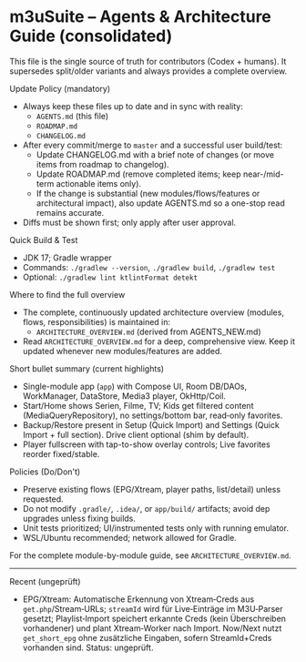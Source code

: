 # m3uSuite – Agents & Architecture Guide (consolidated)

This file is the single source of truth for contributors (Codex + humans). It supersedes split/older variants and always provides a complete overview.

Update Policy (mandatory)
- Always keep these files up to date and in sync with reality:
  - `AGENTS.md` (this file)
  - `ROADMAP.md`
  - `CHANGELOG.md`
- After every commit/merge to `master` and a successful user build/test:
  - Update CHANGELOG.md with a brief note of changes (or move items from roadmap to changelog).
  - Update ROADMAP.md (remove completed items; keep near-/mid-term actionable items only).
  - If the change is substantial (new modules/flows/features or architectural impact), also update AGENTS.md so a one-stop read remains accurate.
- Diffs must be shown first; only apply after user approval.

Quick Build & Test
- JDK 17; Gradle wrapper
- Commands: `./gradlew --version`, `./gradlew build`, `./gradlew test`
- Optional: `./gradlew lint ktlintFormat detekt`

Where to find the full overview
- The complete, continuously updated architecture overview (modules, flows, responsibilities) is maintained in:
  - `ARCHITECTURE_OVERVIEW.md` (derived from AGENTS_NEW.md)
- Read `ARCHITECTURE_OVERVIEW.md` for a deep, comprehensive view. Keep it updated whenever new modules/features are added.

Short bullet summary (current highlights)
- Single-module app (`app`) with Compose UI, Room DB/DAOs, WorkManager, DataStore, Media3 player, OkHttp/Coil.
- Start/Home shows Serien, Filme, TV; Kids get filtered content (MediaQueryRepository), no settings/bottom bar, read‑only favorites.
- Backup/Restore present in Setup (Quick Import) and Settings (Quick Import + full section). Drive client optional (shim by default).
- Player fullscreen with tap-to-show overlay controls; Live favorites reorder fixed/stable.

Policies (Do/Don't)
- Preserve existing flows (EPG/Xtream, player paths, list/detail) unless requested.
- Do not modify `.gradle/`, `.idea/`, or `app/build/` artifacts; avoid dep upgrades unless fixing builds.
- Unit tests prioritized; UI/instrumented tests only with running emulator.
- WSL/Ubuntu recommended; network allowed for Gradle.

For the complete module-by-module guide, see `ARCHITECTURE_OVERVIEW.md`.

---

Recent (ungeprüft)
- EPG/Xtream: Automatische Erkennung von Xtream‑Creds aus `get.php`/Stream‑URLs; `streamId` wird für Live‑Einträge im M3U‑Parser gesetzt; Playlist‑Import speichert erkannte Creds (kein Überschreiben vorhandener) und plant Xtream‑Worker nach Import. Now/Next nutzt `get_short_epg` ohne zusätzliche Eingaben, sofern StreamId+Creds vorhanden sind. Status: ungeprüft.
